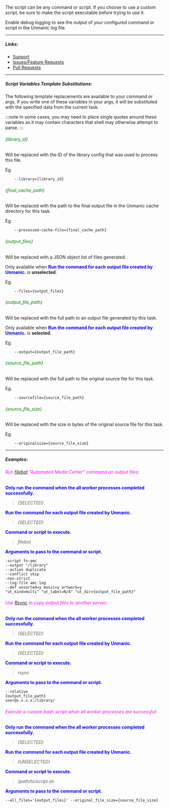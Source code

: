 
The script can be any command or script. If you choose to use a custom script, be sure to make the script executable before trying to use it.

Enable debug logging to see the output of your configured command or script in the Unmanic log file.

---

##### Links:

- [Support](https://unmanic.app/discord)
- [Issues/Feature Requests](https://github.com/Unmanic/plugin.limit_library_search_by_file_extension/issues)
- [Pull Requests](https://github.com/Unmanic/plugin.limit_library_search_by_file_extension/pulls)


---

##### Script Variables Template Substitutions:
The following template replacements are available to your command or args. 
If you write one of these variables in your args, it will be substituted with the specified data from the current task.

:::note
In some cases, you may need to place single quotes around these variables as it may contain characters that shell may otherwise attempt to parse.
:::

###### <span style="color:green">{library_id}</span>

Will be replaced with the ID of the library config that was used to process this file.

Eg.
```
    --library={library_id}
```

###### <span style="color:green">{final_cache_path}</span>

Will be replaced with the path to the final output file in the Unmanic cache directory for this task.

Eg.
```
    --processed-cache-file={final_cache_path}
```

###### <span style="color:green">{output_files}</span>

Will be replaced with a JSON object list of files generated.

Only available when **<span style="color:blue">Run the command for each output file created by Unmanic.</span>** is **unselected**.

Eg.
```
    --files={output_files}
```

###### <span style="color:green">{output_file_path}</span>

Will be replaced with the full path to an output file generated by this task.

Only available when **<span style="color:blue">Run the command for each output file created by Unmanic.</span>** is **selected**.

Eg.
```
    --output={output_file_path}
```

###### <span style="color:green">{source_file_path}</span>

Will be replaced with the full path to the original source file for this task.

Eg.
```
    --sourcefile={source_file_path}
```

###### <span style="color:green">{source_file_size}</span>

Will be replaced with the size in bytes of the original source file for this task.

Eg.
```
    --originalsize={source_file_size}
```

---

##### Examples:

###### <span style="color:magenta">Run [filebot](https://www.filebot.net/forums/viewtopic.php?t=215) "Automated Media Center" command on output files:</span>
**<span style="color:blue">Only run the command when the all worker processes completed successfully.</span>**
> *(SELECTED)*

**<span style="color:blue">Run the command for each output file created by Unmanic.</span>**
> *(SELECTED)*

**<span style="color:blue">Command or script to execute.</span>**
> *filebot*

**<span style="color:blue">Arguments to pass to the command or script.</span>**
```
-script fn:amc
--output "/library"
--action duplicate
--conflict skip
-non-strict
--log-file amc.log
--def unsorted=y music=y artwork=y
"ut_kind=multi" "ut_label=N/A" "ut_dir={output_file_path}"
```

###### <span style="color:magenta">Use [Rsync](https://rsync.samba.org/) to copy output files to another server:</span>
**<span style="color:blue">Only run the command when the all worker processes completed successfully.</span>**
> *(SELECTED)*

**<span style="color:blue">Run the command for each output file created by Unmanic.</span>**
> *(SELECTED)*

**<span style="color:blue">Command or script to execute.</span>**
> *rsync*

**<span style="color:blue">Arguments to pass to the command or script.</span>**
```
--relative
{output_file_path}
user@x.x.x.x:/library/
```

###### <span style="color:magenta">Execute a custom bash script when all worker processes are successful:</span>
**<span style="color:blue">Only run the command when the all worker processes completed successfully.</span>**
> *(SELECTED)*

**<span style="color:blue">Run the command for each output file created by Unmanic.</span>**
> *(UNSELECTED)*

**<span style="color:blue">Command or script to execute.</span>**
> */path/to/script.sh*

**<span style="color:blue">Arguments to pass to the command or script.</span>**
```
--all_files='{output_files}' --original_file_size={source_file_size}
```
